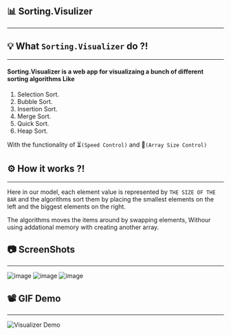 ## 📊 Sorting.Visulizer
--------------------

## 💡 What ```Sorting.Visualizer``` do ?!
--------------------------------------
#### Sorting.Visualizer is a web app for visualizaing a bunch of different sorting algorithms Like
1. Selection Sort.
2. Bubble Sort.
3. Insertion Sort.
4. Merge Sort.
5. Quick Sort.
6. Heap Sort.

With the functionality of ⏳```(Speed Control)```   and   📏```(Array Size Control)``` 
## ⚙ How it works ?!
-------------------
Here in our model, each element value is represented by ```THE SIZE OF THE BAR``` and the algorithms sort them by placing the smallest elements on the left and the biggest elements on the right.

The algorithms moves the items around by swapping elements, Withour using addational memory with creating another array.

## 📷 ScreenShots 
------------------
![image](https://user-images.githubusercontent.com/40190772/70376007-3c96b380-190d-11ea-90f1-56f29eedb5f4.png)
![image](https://user-images.githubusercontent.com/40190772/70376030-74056000-190d-11ea-9a93-496c01cbd641.png)
![image](https://user-images.githubusercontent.com/40190772/70376037-82537c00-190d-11ea-8407-d9dd4b6cce94.png)

## 📽 GIF Demo
--------------
![Visualizer Demo](https://user-images.githubusercontent.com/40190772/70376256-a4e69480-190f-11ea-9a70-2c15d6c1a81a.gif)
